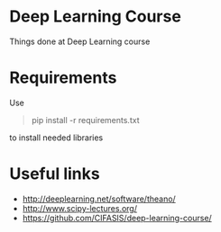 # Deep Learning Course

Things done at Deep Learning course

# Requirements

Use
> pip install -r requirements.txt

to install needed libraries

# Useful links

* http://deeplearning.net/software/theano/
* http://www.scipy-lectures.org/
* https://github.com/CIFASIS/deep-learning-course/
